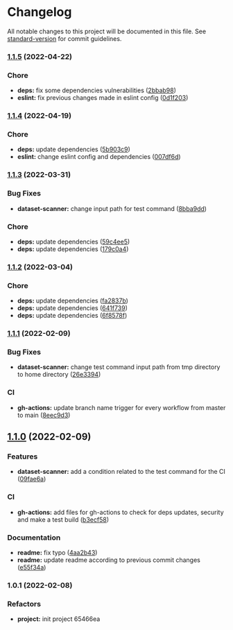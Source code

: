 # Changelog

All notable changes to this project will be documented in this file. See [standard-version](https://github.com/conventional-changelog/standard-version) for commit guidelines.

### [1.1.5](https://github.com/FlorentinTh/dataset-scanner/compare/v1.1.4...v1.1.5) (2022-04-22)


### Chore

* **deps:** fix some dependencies vulnerabilities ([2bbab98](https://github.com/FlorentinTh/dataset-scanner/commit/2bbab986e89180c81855d6f7b2ca072f6518dbf4))
* **eslint:** fix previous changes made in eslint config ([0d1f203](https://github.com/FlorentinTh/dataset-scanner/commit/0d1f203276b283627fc273d237922bad1d353929))

### [1.1.4](https://github.com/FlorentinTh/dataset-scanner/compare/v1.1.3...v1.1.4) (2022-04-19)


### Chore

* **deps:** update dependencies ([5b903c9](https://github.com/FlorentinTh/dataset-scanner/commit/5b903c9b6568d28eff1fce2d6efa9a7a736aafc3))
* **eslint:** change eslint config and dependencies ([007df6d](https://github.com/FlorentinTh/dataset-scanner/commit/007df6d0ee1659e27f20df55c7c410567faa3323))

### [1.1.3](https://github.com/FlorentinTh/dataset-scanner/compare/v1.1.2...v1.1.3) (2022-03-31)


### Bug Fixes

* **dataset-scanner:** change input path for test command ([8bba9dd](https://github.com/FlorentinTh/dataset-scanner/commit/8bba9ddc1f4ef23335ec7b441d0d0257bf20cd63))


### Chore

* **deps:** update dependencies ([59c4ee5](https://github.com/FlorentinTh/dataset-scanner/commit/59c4ee5af7ebde4fc9741d8c9c26f38aed663b95))
* **deps:** update dependencies ([179c0a4](https://github.com/FlorentinTh/dataset-scanner/commit/179c0a4b590d3cc2bd9e1015f56abf4fa13e2c13))

### [1.1.2](https://github.com/FlorentinTh/dataset-scanner/compare/v1.1.1...v1.1.2) (2022-03-04)


### Chore

* **deps:** update dependencies ([fa2837b](https://github.com/FlorentinTh/dataset-scanner/commit/fa2837b2b8e09a55ab2158d817fa541c5eaf4cbf))
* **deps:** update dependencies ([641f739](https://github.com/FlorentinTh/dataset-scanner/commit/641f739bf55470e9d7817ccc6a48686061138bb6))
* **deps:** update dependencies ([6f8578f](https://github.com/FlorentinTh/dataset-scanner/commit/6f8578f63f4d3934b29cd5b1dd3a1144f78a9eae))

### [1.1.1](https://github.com/FlorentinTh/dataset-scanner/compare/v1.1.0...v1.1.1) (2022-02-09)


### Bug Fixes

* **dataset-scanner:** change test command input path from tmp directory to home directory ([26e3394](https://github.com/FlorentinTh/dataset-scanner/commit/26e339403eec53b2f074feea0ee9e771315187c8))


### CI

* **gh-actions:** update branch name trigger for every workflow from master to main ([8eec9d3](https://github.com/FlorentinTh/dataset-scanner/commit/8eec9d335eb465db6d7eb7f7342b26a97183e0fd))

## [1.1.0](https://github.com/FlorentinTh/dataset-scanner/compare/v1.0.1...v1.1.0) (2022-02-09)


### Features

* **dataset-scanner:** add a condition related to the test command for the CI ([09fae6a](https://github.com/FlorentinTh/dataset-scanner/commit/09fae6a01a33852b835d463a31300aa02efdd307))


### CI

* **gh-actions:** add files for gh-actions to check for deps updates, security and make a test build ([b3ecf58](https://github.com/FlorentinTh/dataset-scanner/commit/b3ecf588f582ad21bcdcb2e637974e30a1731ec8))


### Documentation

* **readme:** fix typo ([4aa2b43](https://github.com/FlorentinTh/dataset-scanner/commit/4aa2b437283629d12875247307cc49b603a470dd))
* **readme:** update readme according to previous commit changes ([e55f34a](https://github.com/FlorentinTh/dataset-scanner/commit/e55f34a26d0023d7c8262706b045c683430c465e))

### 1.0.1 (2022-02-08)


### Refactors

* **project:** init project 65466ea
